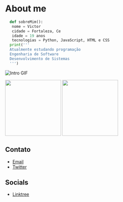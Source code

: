 # About me
```python
  def sobreMim():
   nome = Victor
   cidade = Fortaleza, Ce
   idade = 19 anos
   tecnologias = Python, JavaScript, HTML e CSS
  print('''
  Atualmente estudando programação
  Engenharia de Software
  Desenvolvimento de Sistemas
  ''')
```
![Intro GIF](https://s7.ezgif.com/tmp/ezgif-7-0701256b61.gif)

<div>
  <img height="180em" src="https://github-readme-stats.vercel.app/api?username=desire7779&show_icons=true&theme=tokyonight"/>
  <img height="180em" src="https://github-readme-stats.vercel.app/api/top-langs/?username=desire777&layout=compact&theme=tokyonight"/>
</div>

## Contato
- [Email](victorconta1009@gmail.com)
- [Twitter](https://x.com/nyuhvic)
  
## Socials
- [Linktree](https://links-gold-three.vercel.app)


